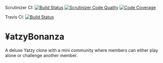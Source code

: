 Scrutinizer CI: [![Build Status](https://scrutinizer-ci.com/g/radonhus/bth-mvc-proj/badges/build.png?b=main)](https://scrutinizer-ci.com/g/radonhus/bth-mvc-proj/build-status/main) [![Scrutinizer Code Quality](https://scrutinizer-ci.com/g/radonhus/bth-mvc-proj/badges/quality-score.png?b=main)](https://scrutinizer-ci.com/g/radonhus/bth-mvc-proj/?branch=main) [![Code Coverage](https://scrutinizer-ci.com/g/radonhus/bth-mvc-proj/badges/coverage.png?b=main)](https://scrutinizer-ci.com/g/radonhus/bth-mvc-proj/?branch=main)

Travis CI: [![Build Status](https://travis-ci.com/radonhus/bth-mvc-proj.svg?branch=main)](https://travis-ci.com/radonhus/bth-mvc-proj)

# ¥atzyBonanza

A deluxe Yatzy clone with a mini community where members can
either play alone or challenge another member.


<!-- Vid registrering får man 100 coins

Val av spelform (solitary/challenge/challengeaccepted om man godtar en utmaning)

Satsa pengar (valfri summa, upp till ens kontoinnehav):
Vid solitary: betta på om man får över 250 poäng. 2 x pengarna i så fall.
Vid challenge: betta på om man slår sin motståndare.
Motståndaren får info om han är utmanad när denne loggar in.
Varje användare har ett konto i databasen, där poäng och prispengar sparas.
Vadslagning gentemot andra spelare: kvitt eller dubbelt
 -->
